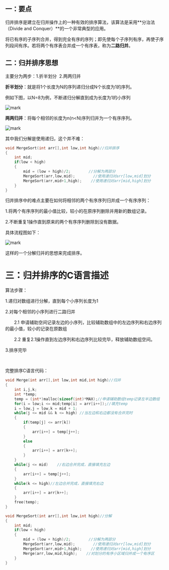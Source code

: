 ## 一：要点

归并排序是建立在归并操作上的一种有效的排序算法，该算法是采用**分治法（Divide and Conquer）**的一个非常典型的应用。

将已有序的子序列合并，得到完全有序的序列；即先使每个子序列有序，再使子序列段间有序。若将两个有序表合并成一个有序表，称为**二路归并**。

## 二：归并排序思想

主要分为两步：1.折半划分  2.两两归并

**折半划分**：就是将1个长度为N的序列递归分成N个长度为1的序列。

例如下图，以N=8为例，不断递归分解直到成为长度为1的小序列

![mark](http://ogzrgstml.bkt.clouddn.com/blog/20170302/230116721.png)

**两两归并**：将每个相邻的长度为n(n<N)序列归并为一个有序序列。

![mark](http://ogzrgstml.bkt.clouddn.com/blog/20170302/230131352.png)

其中我们分解是使用递归，这个并不难：

```c
void MergeSort(int arr[],int low,int high)//归并排序
{
    int mid;
    if(low < high)
    {
        mid = (low + high)/2;        //分解为两部分
        MergeSort(arr,low,mid);        //使用递归对arr[low,mid]划分
        MergeSort(arr,mid+1,high);    //使用递归对arr[mid,high]划分
    }
}
```

归并排序中的难点主要在如何将相邻的两个有序序列归并成一个有序序列：

1.将两个有序序列的最小值比较，较小的在原序列删除并用新的数组记录。

2.不断重复1操作直到原来的两个有序序列删除到没有数据。

具体流程图如下：

![mark](http://ogzrgstml.bkt.clouddn.com/blog/20170302/230159766.png)

这样的一个分解归并的思想来完成排序。

# 三：归并排序的C语言描述

算法步骤：

1.递归对数组进行分解，直到每个小序列长度为1

2.对每个相邻的小序列进行二路归并

　　2.1 申请辅助空间记录左边的小序列，比较辅助数组中的左边序列和右边序列的最小值，较小的记录在原数组

　　2.2 重复2.1操作直到左边序列和右边序列比较完毕，释放辅助数组空间。

3.排序完毕

 

完整排序C语言代码：

```c
void Merge(int arr[],int low,int mid,int high)//归并
{
    int i,j,k;
    int *temp;
    temp = (int*)malloc(sizeof(int)*MAX);//申请辅助数组temp记录左半边数组
    for(i = low;i <= mid;temp[i] = arr[i++]);//填充temp
    i = low,j = low,k = mid + 1;
    while(j <= mid && k <= high) //当左边和右边都没有合并完时
    {
        if(temp[j] <= arr[k])
        {
            arr[i++] = temp[j++];
        }
        else
        {
            arr[i++] = arr[k++];
        }
    }
    while(j <= mid)    //右边合并完成，直接填充左边
    {
        arr[i++] = temp[j++];
    }
    while(k <= high)//左边合并完成，直接填充右边
    {
        arr[i++] = arr[k++];
    }
    free(temp);
}

void MergeSort(int arr[],int low,int high)//分解
{
    int mid;
    if(low < high)
    {
        mid = (low + high)/2;        //分解为两部分
        MergeSort(arr,low,mid);        //使用递归对arr[low,mid]划分
        MergeSort(arr,mid+1,high);    //使用递归对arr[mid,high]划分
        Merge(arr,low,mid,high);    //对划分的有序小区域归并成一个有序区
    }
}
```

